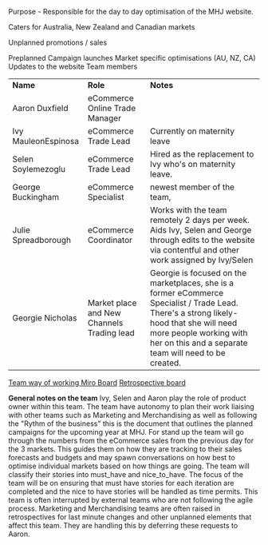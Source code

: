 Purpose - Responsible for the day to day optimisation of the MHJ website.

Caters for Australia, New Zealand and Canadian markets

Unplanned promotions / sales

Preplanned Campaign launches
Market specific optimisations (AU, NZ, CA)
Updates to the website
Team members

|     |     |     |
| --- | --- | --- |
| **Name** | **Role** | **Notes** |
| Aaron Duxfield | eCommerce Online Trade Manager |     |
| Ivy MauleonEspinosa | eCommerce Trade Lead | Currently on maternity leave |
| Selen Soylemezoglu | eCommerce Trade Lead | Hired as the replacement to Ivy who's on maternity leave. |
| George Buckingham | eCommerce Specialist | newest member of the team, |
| Julie Spreadborough | eCommerce Coordinator | Works with the team remotely 2 days per week. Aids Ivy, Selen and George through edits to the website via contentful and other work assigned by Ivy/Selen |
| Georgie Nicholas | Market place and New Channels Trading lead | Georgie is focused on the marketplaces, she is a former eCommerce Specialist / Trade Lead. There's a strong likely-hood that she will need more people working with her on this and a separate team will need to be created. |

[Team way of working Miro Board](https://miro.com/app/board/uXjVP6QgbFU=/?share_link_id=680165541346)
[Retrospective board](https://miro.com/app/board/uXjVPyyiBPg=/?share_link_id=157346448629)

**General notes on the team**
Ivy, Selen and Aaron play the role of product owner within this team. The team have autonomy to plan their work liaising with other teams such as Marketing and Merchandising as well as following the "Rythm of the business" this is the document that outlines the planned campaigns for the upcoming year at MHJ.
For stand up the team will go through the numbers from the eCommerce sales from the previous day for the 3 markets. This guides them on how they are tracking to their sales forecasts and budgets and may spawn conversations on how best to optimise individual markets based on how things are going.
The team will classify their stories into must\_have and nice\_to_have. The focus of the team will be on ensuring that must have stories for each iteration are completed and the nice to have stories will be handled as time permits.
This team is often interrupted by external teams who are not following the agile process. Marketing and Merchandising teams are often raised in retrospectives for last minute changes and other unplanned elements that affect this team. They are handling this by deferring these requests to Aaron.